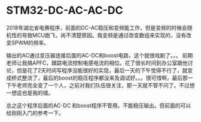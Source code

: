 # STM32-DC-AC-AC-DC
2018年湖北省电赛程序，前面的DC-AC稳压和变频能工作，但是变频的时候会随机性的导致MCU跑飞，尚不清楚原因。我变频是通过改变数组来实现的，没有改变SPWM的频率。

输出的AC通过变压器连接后面的AC-DC和boost电路，这个就很戏剧了。。。
前期老师让我搞APFC，跟踪电流控制电感电流的相位。花了很长时间到办公室跟他讨论，但是花了2天时间写程序没能很好的实现，最后一天的下午觉得不行了，就变成桥式整流了，最后的boost的稳压程序都没来及调试好。。。很可惜啊，最后那一下午老师完全变了一个人，之前对我们队伍很关注，那一天就不管不问了。不过想一想这也是我的错。

总之这个程序后面的AC-DC 和boost程序不管用。不能稳压输出。但前面的可以给刚刚入门的参考一下。
